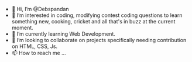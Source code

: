 - 👋 Hi, I’m @Debspandan
- 👀 I’m interested in coding, modifying contest coding questions to learn something new, cooking, cricket and all that's in buzz at the current moment.
- 🌱 I’m currently learning Web Development.
- 💞️ I’m looking to collaborate on projects specifically needing contribution on HTML, CSS, Js.
- 📫 How to reach me ...

<!---
DebspandanC2911/DebspandanC2911 is a ✨ special ✨ repository because its `README.md` (this file) appears on your GitHub profile.
You can click the Preview link to take a look at your changes.
--->
